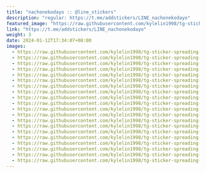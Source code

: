 ```yaml
---
title: "nachonekodayo :: @line_stickers"
description: "regular: https://t.me/addstickers/LINE_nachonekodayo"
featured_image: "https://raw.githubusercontent.com/kylelin1998/tg-sticker-spreading-worldwide-images/main/img/0107e6a0-bc8b-45d5-bd6e-b12ba91dfb09.jpg"
link: "https://t.me/addstickers/LINE_nachonekodayo"
weight: 3
date: 2024-01-12T17:34:07+08:00
images:
  - https://raw.githubusercontent.com/kylelin1998/tg-sticker-spreading-worldwide-images/main/img/0107e6a0-bc8b-45d5-bd6e-b12ba91dfb09.jpg
  - https://raw.githubusercontent.com/kylelin1998/tg-sticker-spreading-worldwide-images/main/img/62b6057e-b306-49af-9947-512da29b705f.jpg
  - https://raw.githubusercontent.com/kylelin1998/tg-sticker-spreading-worldwide-images/main/img/f6e0de27-bf40-4e0f-b12c-dd6f8509d891.jpg
  - https://raw.githubusercontent.com/kylelin1998/tg-sticker-spreading-worldwide-images/main/img/e8e72094-4d76-4e28-bce5-6602175e154d.jpg
  - https://raw.githubusercontent.com/kylelin1998/tg-sticker-spreading-worldwide-images/main/img/10f807f1-1678-455d-89b7-10b4d33b706d.jpg
  - https://raw.githubusercontent.com/kylelin1998/tg-sticker-spreading-worldwide-images/main/img/50305ab3-9616-4a46-903f-127afb66ce37.jpg
  - https://raw.githubusercontent.com/kylelin1998/tg-sticker-spreading-worldwide-images/main/img/a7741737-a4fc-43cd-abf1-3c22b61970a1.jpg
  - https://raw.githubusercontent.com/kylelin1998/tg-sticker-spreading-worldwide-images/main/img/dbecf5c3-157d-438b-8bc1-ab79d8e08ab2.jpg
  - https://raw.githubusercontent.com/kylelin1998/tg-sticker-spreading-worldwide-images/main/img/c651ca1a-3334-4f5d-ba88-35ef63c6af14.jpg
  - https://raw.githubusercontent.com/kylelin1998/tg-sticker-spreading-worldwide-images/main/img/290f0cc8-e1ee-4ac1-ba7e-04e864fc7e24.jpg
  - https://raw.githubusercontent.com/kylelin1998/tg-sticker-spreading-worldwide-images/main/img/4a5ceb5e-3f2a-4ade-b01a-563b48689580.jpg
  - https://raw.githubusercontent.com/kylelin1998/tg-sticker-spreading-worldwide-images/main/img/b7264866-4fab-4850-8a2e-1866a6c73cae.jpg
  - https://raw.githubusercontent.com/kylelin1998/tg-sticker-spreading-worldwide-images/main/img/6d19a802-a63f-4356-965e-d4099f0d9a18.jpg
  - https://raw.githubusercontent.com/kylelin1998/tg-sticker-spreading-worldwide-images/main/img/547f0afd-1a2f-4ed7-b31c-0c8433f9f986.jpg
  - https://raw.githubusercontent.com/kylelin1998/tg-sticker-spreading-worldwide-images/main/img/7937e54f-415f-40de-a87b-1cde293b0abe.jpg
  - https://raw.githubusercontent.com/kylelin1998/tg-sticker-spreading-worldwide-images/main/img/d95f6375-aa74-4552-a097-89a1e67e1695.jpg
  - https://raw.githubusercontent.com/kylelin1998/tg-sticker-spreading-worldwide-images/main/img/342a5659-d170-4b88-ba03-7e2cc6216885.jpg
  - https://raw.githubusercontent.com/kylelin1998/tg-sticker-spreading-worldwide-images/main/img/323427eb-13e7-4e44-b159-45568695b429.jpg
  - https://raw.githubusercontent.com/kylelin1998/tg-sticker-spreading-worldwide-images/main/img/4a1e81b6-b1fb-4fc2-b183-0635bde02bf8.jpg
  - https://raw.githubusercontent.com/kylelin1998/tg-sticker-spreading-worldwide-images/main/img/74bfb353-6f87-450d-a776-dc334204e7a3.jpg
---
```


